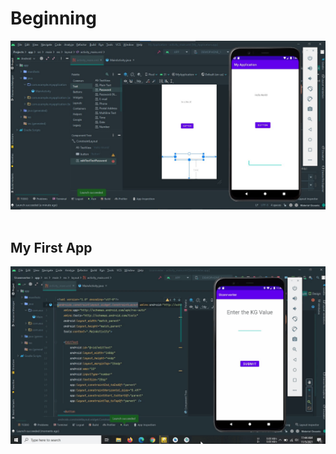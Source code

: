 # Beginning
![First_App](https://github.com/Anikcb/Android-Development/blob/main/Showfile/android-1.jpg?raw=true)
<br><br>
## My First App
![First App](https://github.com/Anikcb/Android-Development/blob/main/Showfile/First_App.gif?raw=true)
